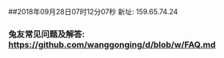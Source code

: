 ##2018年09月28日07时12分07秒 新址: 159.65.74.24
### 兔友常见问题及解答: https://github.com/wanggonging/d/blob/w/FAQ.md
